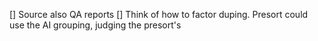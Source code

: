 [] Source also QA reports
[] Think of how to factor duping. Presort could use the AI grouping, judging the presort's

